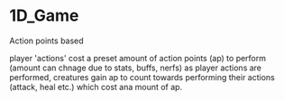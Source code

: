 1D_Game
=======
Action points based

player  'actions' cost a preset amount of action points (ap) to perform (amount can chnage due to stats, buffs, nerfs)
as player actions are performed, creatures gain ap to count towards performing their actions (attack, heal etc.) which cost ana mount of ap.

